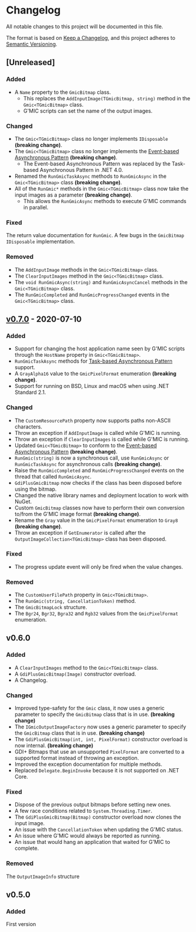 # Changelog

All notable changes to this project will be documented in this file.

The format is based on [Keep a Changelog](https://keepachangelog.com/en/1.0.0/),
and this project adheres to [Semantic Versioning](https://semver.org/spec/v2.0.0.html).

## [Unreleased]

### Added

* A `Name` property to the `GmicBitmap` class.
  * This replaces the `AddInputImage(TGmicBitmap, string)` method in the `Gmic<TGmicBitmap>` class.
  * G'MIC scripts can set the name of the output images.

### Changed

* The `Gmic<TGmicBitmap>` class no longer implements `IDisposable` **(breaking change)**.
* The `Gmic<TGmicBitmap>` class no longer implements  the [Event-based Asynchronous Pattern](https://docs.microsoft.com/en-us/dotnet/standard/asynchronous-programming-patterns/event-based-asynchronous-pattern-overview) **(breaking change)**.
  * The Event-based Asynchronous Pattern was replaced by the Task-based Asynchronous Pattern in .NET 4.0.
* Renamed the `RunGmicTaskAsync` methods to `RunGmicAsync` in the `Gmic<TGmicBitmap>` class **(breaking change)**.
* All of the `RunGmic*` methods in the `Gmic<TGmicBitmap>` class now take the input images as a parameter **(breaking change)**.
  * This allows the `RunGmicAsync` methods to execute G'MIC commands in parallel.

### Fixed

The return value documentation for `RunGmic`.
A few bugs in the  `GmicBitmap`  `IDisposable` implementation.

### Removed

* The `AddInputImage` methods in the `Gmic<TGmicBitmap>` class.
* The `ClearInputImages` method in the `Gmic<TGmicBitmap>` class.
* The `void RunGmicAsync(string)` and `RunGmicAsyncCancel` methods in the `Gmic<TGmicBitmap>` class.
* The `RunGmicCompleted` and `RunGmicProgressChanged` events in the `Gmic<TGmicBitmap>` class.

## [v0.7.0](https://github.com/0xC0000054/gmic-sharp/compare/v0.6.0...v0.7.0) - 2020-07-10

### Added

* Support for changing the host application name seen by G'MIC scripts through the `HostName` property in `Gmic<TGmicBitmap>`.
* `RunGmicTaskAsync` methods for [Task-based Asynchronous Pattern](https://docs.microsoft.com/en-us/dotnet/standard/asynchronous-programming-patterns/task-based-asynchronous-pattern-tap) support.
* A `GrayAlpha16` value to the `GmicPixelFormat` enumeration **(breaking change)**.
* Support for running on BSD, Linux and macOS when using .NET Standard 2.1.

### Changed

* The `CustomResourcePath` property now supports paths non-ASCII characters.
* Throw an exception if `AddInputImage` is called while G'MIC is running.
* Throw an exception if `ClearInputImages` is called while G'MIC is running.
* Updated `Gmic<TGmicBitmap>` to conform to the [Event-based Asynchronous Pattern](https://docs.microsoft.com/en-us/dotnet/standard/asynchronous-programming-patterns/event-based-asynchronous-pattern-overview) **(breaking change)**.
* `RunGmic(string)` is now a synchronous call, use `RunGmicAsync` or `RunGmicTaskAsync` for asynchronous calls **(breaking change)**.
* Raise the `RunGmicCompleted` and `RunGmicProgressChanged` events on the thread that called `RunGmicAsync`.
* `GdiPlusGmicBitmap` now checks if the class has been disposed before using the bitmap.
* Changed the native library names and deployment location to work with NuGet.
* Custom `GmicBitmap` classes now have to perform their own conversion to/from the G'MIC image format **(breaking change)**.
* Rename the `Gray` value in the `GmicPixelFormat` enumeration to `Gray8` **(breaking change)**.
* Throw an exception if `GetEnumerator` is called after the `OutputImageCollection<TGmicBitmap>` class has been disposed.

### Fixed

* The progress update event will only be fired when the value changes.

### Removed

* The `CustomUserFilePath` property in `Gmic<TGmicBitmap>`.
* The `RunGmic(string, CancellationToken)` method.
* The `GmicBitmapLock` structure.
* The `Bgr24`, `Bgr32`, `Bgra32` and `Rgb32` values from the `GmicPixelFormat` enumeration.

## v0.6.0

### Added

* A `ClearInputImages` method to the `Gmic<TGmicBitmap>` class.
* A `GdiPlusGmicBitmap(Image)` constructor overload.
* A Changelog. 

### Changed

* Improved type-safety for the `Gmic` class, it now uses a generic parameter
  to specify the `GmicBitmap` class that is in use. **(breaking change)**
* The `IGmicOutputImageFactory` now uses a generic parameter
  to specify the `GmicBitmap` class that is in use.  **(breaking change)**
* The `GdiPlusGmicBitmap(int, int, PixelFormat)` constructor overload is now internal. **(breaking change)**
* GDI+ Bitmaps that use an unsupported `PixelFormat` are converted to a
  supported format instead of throwing an exception.
* Improved the exception documentation for multiple methods.
* Replaced `Delegate.BeginInvoke` because it is not supported on .NET Core.

### Fixed

* Dispose of the previous output bitmaps before setting new ones.
* A few race conditions related to `System.Threading.Timer`.
* The `GdiPlusGmicBitmap(Bitmap)` constructor overload now clones the input image.
* An issue with the `CancellationToken` when updating the G'MIC status.
* An issue where G'MIC would always be reported as running.
* An issue that would hang an application that waited for G'MIC to complete.

### Removed

The `OutputImageInfo` structure

## v0.5.0

### Added

First version

